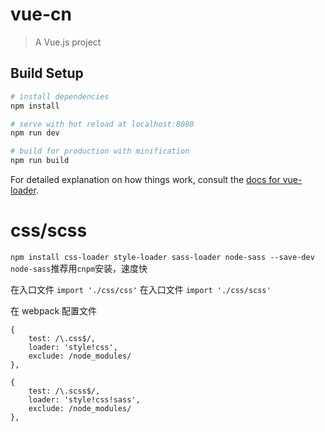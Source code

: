 # vue-cn

> A Vue.js project

## Build Setup

``` bash
# install dependencies
npm install

# serve with hot reload at localhost:8080
npm run dev

# build for production with minification
npm run build
```

For detailed explanation on how things work, consult the [docs for vue-loader](http://vuejs.github.io/vue-loader).


# css/scss
`npm install css-loader style-loader sass-loader node-sass --save-dev`
`node-sass`推荐用`cnpm`安装，速度快

在入口文件 `import './css/css'`
在入口文件 `import './css/scss'`

在 webpack 配置文件

```
{
    test: /\.css$/,
    loader: 'style!css',
    exclude: /node_modules/
},
```

```
{
    test: /\.scss$/,
    loader: 'style!css!sass',
    exclude: /node_modules/
},
```
